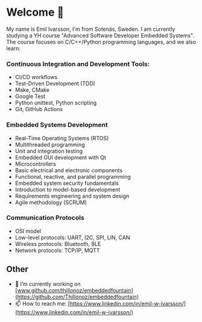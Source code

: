 # Welcome 👋

<!--
**Thillonoz/Thillonoz** is a ✨ _special_ ✨ repository because its `README.md` (this file) appears on your GitHub profile.

Here are some ideas to get you started:

- 🔭 I’m currently working on [www.github.com/thillonoz/embeddedfountain](https://github.com/Thillonoz/embeddedfountain)
- 🌱 I’m currently learning C / C++ / Python / Git / CMake / Make / Qt / 
- 👯 I’m looking to collaborate on ...
- 🤔 I’m looking for help with ...
- 💬 Ask me about ...
- 📫 How to reach me: [https://www.linkedin.com/in/emil-w-ivarsson/](https://www.linkedin.com/in/emil-w-ivarsson/)
- 😄 Pronouns: He/Him
- ⚡ Fun fact: ...
-->
My name is Emil Ivarsson, I'm from Sotenäs, Sweden.
I am currently studying a YH course "Advanced Software Developer Embedded Systems". The course focuses on C/C++/Python programming languages, and we also learn:
### Continuous Integration and Development Tools:
- CI/CD workflows
- Test-Driven Development (TDD)
- Make, CMake
- Google Test
- Python unittest, Python scripting
- Git, GitHub Actions
### Embedded Systems Development
- Real-Time Operating Systems (RTOS)
- Multithreaded programming
- Unit and integration testing
- Embedded GUI development with Qt
- Microcontrollers
- Basic electrical and electronic components
- Functional, reactive, and parallel programming
- Embedded system security fundamentals
- Introduction to model-based development
- Requirements engineering and system design
- Agile methodology (SCRUM)
### Communication Protocols
- OSI model
- Low-level protocols: UART, I2C, SPI, LIN, CAN
- Wireless protocols: Bluetooth, BLE
- Network protocols: TCP/IP, MQTT
## Other
- 🔭 I’m currently working on [www.github.com/thillonoz/embeddedfountain](https://github.com/Thillonoz/embeddedfountain)
- 📫 How to reach me: [https://www.linkedin.com/in/emil-w-ivarsson/](https://www.linkedin.com/in/emil-w-ivarsson/)
